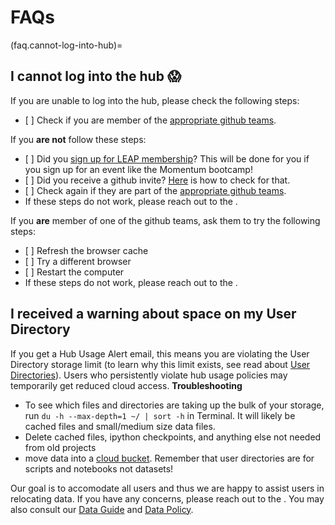 # FAQs

(faq.cannot-log-into-hub)=

## I cannot log into the hub 😱

If you are unable to log into the hub, please check the following steps:

- \[ \] Check if you are member of the [appropriate github teams](users.categories).

If you **are not** follow these steps:

- \[ \] Did you [sign up for LEAP membership](users.membership.apply)? This will be done for you if you sign up for an event like the Momentum bootcamp!
- \[ \] Did you receive a github invite? [Here](users.membership.invite) is how to check for that.
- \[ \] Check again if they are part of the [appropriate github teams](users.categories).
- If these steps do not work, please reach out to the [](support.data_compute_team).

If you **are** member of one of the github teams, ask them to try the following steps:

- \[ \] Refresh the browser cache
- \[ \] Try a different browser
- \[ \] Restart the computer
- If these steps do not work, please reach out to the [](support.data_compute_team).

## I received a warning about space on my User Directory
If you get a Hub Usage Alert email, this means you are violating the User Directory storage limit (to learn why this limit exists, see read about [User Directories](hub.guide.data.user_dir)). Users who persistently violate hub usage policies may temporarily get reduced cloud access. 
**Troubleshooting**
- To see which files and directories are taking up the bulk of your storage, run `du -h --max-depth=1 ~/ | sort -h` in Terminal. It will likely be cached files and small/medium size data files. 
- Delete cached files, ipython checkpoints, and anything else not needed from old projects
- move data into a [cloud bucket](https://leap-stc.github.io/leap-pangeo/jupyterhub.html#leap-pangeo-cloud-storage-buckets). Remember that user directories are for scripts and notebooks not datasets! 

Our goal is to accomodate all users and thus we are happy to assist users in relocating data.  If you have any concerns, please reach out to the [](support.data_compute_team). You may also consult our [Data Guide](guide.hub.data) and [Data Policy](./../policies/data_policy). 